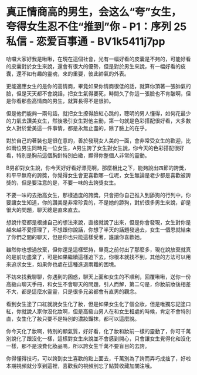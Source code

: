 # 真正情商高的男生，会这么“夸”女生，夸得女生忍不住“推到”你 - P1：序列 25私信 - 恋爱百事通 - BV1k5411j7pp

哈囉大家好我是啾啾，在現在這個社會，光有一幅好看的皮囊是不夠的，可能好看的皮囊對於女生來說，還會有很大的優勢，但是對於男生來說，有一幅好看的皮囊，還不如有趣的靈魂，來的重要，彼此帥氣的外表。

更能適應女生的是你的高情商，畢竟如果你情商很低的話，就算你頂著一張帥氣的臉，但是天天都不會說話，把女生氣得要死，時間久了你這一張臉也不肯皺啊，但是你看那些高情商的男生，就算長得不是很帥。

但是他們能夠一兩句話，就把女生撩得臉紅心跳的，聰明的男人懂得，如何花最少的力氣去讚美女生，然後吸引女生對他主動，第一句就是色彩搭配很好看，大多數女人對於愛美這一件事情，都是永無止盡的，除了臉上的在乎。

對於自己的著裝也是很在意的，善於發現女人美的一面，會非常受女生的歡迎，比如兩位男生同時見一位女生，A男生誇了女生對女生說，你今天的色彩搭配很好看，特別是胸前這個胸針特別白緻，顯得你整個人非常的靈動。

B男卻對女生說，你今天好好看好漂亮啊，那麼相比之下，能夠說出四節的誇獎，和平平無奇的誇獎，你覺得女生會更喜歡哪一位呢，女生無論是老少都是喜歡被誇獎的，但是要注意的是，不要一味的去誇獎女生。

不要一味的去抬高女生，那樣過度的誇獎，只會把你自己推入到舔狗的行列中，你要讓女生知道，你的讚美是非常珍貴的，不是她的舔狗，對於很多男生來說，卻是很大的問題，聊天總是直來直去。

想說什麼都是根據自己的想法來說，直接就說了出來，但是你會發現，女生對你是越來越不愛搭理了，不想跟你說話，你想了半天的話題發過去，女生一個恩就結束了你們之間的聊天，但是你也只能這樣受著，誰讓你喜歡她。

雖然你也想過放棄，但你還是這樣堅持，畢竟之前付出了那麼多，現在說放棄就真的是前功盡棄了，可是如果繼續這樣追下去，你根本就找不到，其他的方法可以用來追求女生，如果你也處在這種進退兩難的困境。

不妨來找我聊聊，你遇到的困惑，聊天上面和女生的不順利，回覆啾啾，送你一份高級山聊天手冊，和女生不會聊天的問題，引人而解，第二句是，你妝前妝後相差不大，都是這麼水靈靈，只是很多兄弟都會有直男的觀念。

看到女生塗了口紅就說女生化了妝，但是如果女生化了個全妝，但是唯獨忘記塗口紅，你就說人家你沒化妝啊，但是高級山男人在和女生相處的時候，肯定不會特別直，女生化了妝只要不是特別的濃妝豔抹，都可以這麼說。

你今天化了妝啊，特別的顯氣質，好好看，化了妝和妝前一樣的靈動了，你可千萬別說化了跟沒化一樣，這樣對女生來說並不會感到開心，只會讓女生覺得化和沒化一樣，那不是浪費化妝品嗎，所以誇女生千萬不要盲目的去誇。

你得懂得技巧，可以誇到女生喜歡的點上面去，千萬別為了誇而弄巧成拙了，好啦本期視頻就分享到這裡，喜歡我的視頻別忘了點贊收藏加關注哦。

